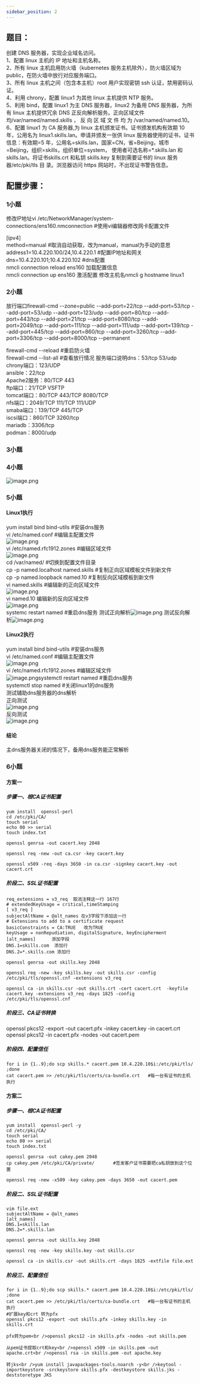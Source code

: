 ```yaml
---
sidebar_position: 2
---
```


## **题目：**
创建 DNS 服务器，实现企业域名访问。<br />1、配置 linux 主机的 IP 地址和主机名称。 <br />2、所有 linux 主机启用防火墙（kubernetes 服务主机除外），防火墙区域为 public，在防火墙中放行对应服务端口。 <br />3、所有 linux 主机之间（包含本主机）root 用户实现密钥 ssh 认证，禁用密码认证。 <br />4、利用 chrony，配置 linux1 为其他 linux 主机提供 NTP 服务。<br />5、利用 bind，配置 linux1 为主 DNS 服务器，linux2 为备用 DNS 服务器，为所有 linux 主机提供冗余 DNS 正反向解析服务。正向区域文件均/var/named/named.skills ， 反 向 区 域 文 件 均 为 /var/named/named.10。 <br />6、配置 linux1 为 CA 服务器,为 linux 主机颁发证书。证书颁发机构有效期 10 年，公用名为 linux1.skills.lan。申请并颁发一张供 linux 服务器使用的证书，证书信息：有效期=5 年，公用名=skills.lan，国家=CN，省=Beijing，城市=Beijing，组织=skills，组织单位=system， 使用者可选名称=*.skills.lan 和 skills.lan。将证书skills.crt 和私钥 skills.key 复制到需要证书的 linux 服务器/etc/pki/tls 目 录。浏览器访问 https 网站时，不出现证书警告信息。
## 配置步骤：
### 1小题
修改IP地址vi /etc/NetworkManager/system-connections/ens160.nmconnection #使用vi编辑器修改网卡配置文件

[ipv4]<br />method=manual  				      #取消自动获取，改为manual，manual为手动的意思<br />address1=10.4.220.100/24,10.4.220.1  #配置IP地址和网关<br />dns=10.4.220.101;10.4.220.102  	      #dns配置<br />nmcli connection reload  ens160 加载配置信息<br />nmcli connection up ens160 激活配置
修改主机名nmcli g hostname linux1
### 2小题
放行端口firewall-cmd --zone=public --add-port=22/tcp --add-port=53/tcp --add-port=53/udp --add-port=123/udp --add-port=80/tcp --add-port=443/tcp --add-port=21/tcp --add-port=8080/tcp --add-port=2049/tcp --add-port=111/tcp --add-port=111/udp --add-port=139/tcp --add-port=445/tcp --add-port=860/tcp --add-port=3260/tcp --add-port=3306/tcp --add-port=8000/tcp --permanent

firewall-cmd --reload   #重启防火墙<br />firewall-cmd --list-all #查看放行情况
服务端口说明dns：53/tcp 53/udp<br />chrony端口：123/UDP<br />ansible：22/tcp<br />Apache2服务：80/TCP 443<br />ftp端口：21/TCP  VSFTP<br />tomcat端口：80/TCP 443/TCP 8080/TCP<br />nfs端口：2049/TCP 111/TCP  111/UDP<br />smaba端口：139/TCP 445/TCP<br />iscsi端口：860/TCP 3260/tcp<br />mariadb：3306/tcp<br />podman：8000/udp
### 3小题
### 4小题

![image.png](https://cdn.nlark.com/yuque/0/2024/png/33622884/1713862969706-54673393-ec0f-4649-83a9-91d8e09aaa6b.png#averageHue=%23340f29&clientId=u1ccbc5f7-73d6-4&from=paste&height=88&id=u4da884be&originHeight=99&originWidth=971&originalType=binary&ratio=1.125&rotation=0&showTitle=false&size=41662&status=done&style=none&taskId=u570d0db3-dce8-4777-ae42-20050dfe32a&title=&width=863.1111111111111)
### 5小题
#### Linux1执行
yum install bind bind-utils   #安装dns服务<br />vi /etc/named.conf 	#编辑主配置文件<br />![image.png](https://cdn.nlark.com/yuque/0/2023/png/33622884/1694768644277-b8dc003e-926e-44c2-9a4d-e61ea7537dcd.png#averageHue=%23300a25&clientId=u6d4a5990-51b7-4&from=paste&height=224&id=uadcf115d&originHeight=308&originWidth=987&originalType=binary&ratio=1.375&rotation=0&showTitle=false&size=57795&status=done&style=none&taskId=ud42b02b5-b7c3-4754-9731-74931c9771e&title=&width=717.8181818181819)<br />vi /etc/named.rfc1912.zones #编辑区域文件<br />![image.png](https://cdn.nlark.com/yuque/0/2023/png/33622884/1694768554468-adcb66c4-a60f-40e3-a246-ff5278c96a6e.png#averageHue=%23300a24&clientId=u6d4a5990-51b7-4&from=paste&height=237&id=u9d22180f&originHeight=326&originWidth=518&originalType=binary&ratio=1.375&rotation=0&showTitle=false&size=35361&status=done&style=none&taskId=u3b86f3d1-5f26-4d2a-abf9-d7bb6e49808&title=&width=376.72727272727275)<br />cd /var/named/  #切换到配置文件目录<br />cp -p named.localhost named.skills #复制正向区域模板文件到新文件<br />cp -p named.loopback named.10	#复制反向区域模板到新文件<br />vi named.skills #编辑新的正向区域文件<br />![image.png](https://cdn.nlark.com/yuque/0/2023/png/33622884/1694768770130-49c9b868-563c-4359-8b30-50c5619d2ed4.png#averageHue=%23300a24&clientId=u6d4a5990-51b7-4&from=paste&height=316&id=ue50060bc&originHeight=434&originWidth=838&originalType=binary&ratio=1.375&rotation=0&showTitle=false&size=48717&status=done&style=none&taskId=u5d9bd0fa-b94a-4eae-aa66-bcbfa92eb3b&title=&width=609.4545454545455)<br />vi named.10 编辑新的反向区域文件<br />![image.png](https://cdn.nlark.com/yuque/0/2023/png/33622884/1694768796922-f3abc66a-3d3a-4419-a77b-59ff5ded0cdc.png#averageHue=%23300a24&clientId=u6d4a5990-51b7-4&from=paste&height=337&id=u82999d7e&originHeight=464&originWidth=812&originalType=binary&ratio=1.375&rotation=0&showTitle=false&size=55393&status=done&style=none&taskId=ub7a8e171-37db-4958-8774-a2d85d773da&title=&width=590.5454545454545)<br />systemc	restart named  #重启dns服务
测试正向解析![image.png](https://cdn.nlark.com/yuque/0/2023/png/33622884/1694768911842-b24cfb9c-a0d2-49d0-8dd2-45daddc87dbb.png#averageHue=%23300a25&clientId=u6d4a5990-51b7-4&from=paste&height=239&id=LuMEG&originHeight=329&originWidth=1128&originalType=binary&ratio=1.375&rotation=0&showTitle=false&size=63040&status=done&style=none&taskId=ue1bc3287-d8eb-49e9-801d-54868c02c74&title=&width=820.3636363636364)
测试反向解析![image.png](https://cdn.nlark.com/yuque/0/2023/png/33622884/1694769008189-797f400c-6572-477d-b700-d87490c844ac.png#averageHue=%23300a24&clientId=u6d4a5990-51b7-4&from=paste&height=608&id=u775a0d5e&originHeight=836&originWidth=1310&originalType=binary&ratio=1.375&rotation=0&showTitle=false&size=112998&status=done&style=none&taskId=u301fa0ef-d101-4896-99da-3257e25e9af&title=&width=952.7272727272727)
#### Linux2执行
yum install bind bind-utils   #安装dns服务<br />vi /etc/named.conf 	#编辑主配置文件<br />![image.png](https://cdn.nlark.com/yuque/0/2023/png/33622884/1694769352579-49051a10-e119-4c52-a038-f4aacb240a43.png#averageHue=%23300a25&clientId=u6d4a5990-51b7-4&from=paste&height=215&id=ud16ac350&originHeight=296&originWidth=1178&originalType=binary&ratio=1.375&rotation=0&showTitle=false&size=58245&status=done&style=none&taskId=ue5c8f0c4-82a1-4ef8-b1af-485b1402233&title=&width=856.7272727272727)<br />vi /etc/named.rfc1912.zones #编辑区域文件<br />![image.png](https://cdn.nlark.com/yuque/0/2024/png/33622884/1713330978138-9ba7ddeb-2647-4063-8ce8-b47e244467ce.png#averageHue=%230a0806&clientId=uac37162c-3352-4&from=paste&height=272&id=u1c569668&originHeight=306&originWidth=761&originalType=binary&ratio=1.125&rotation=0&showTitle=false&size=19694&status=done&style=none&taskId=uaedbe2be-6f9b-4f47-85b8-33f649aa6e8&title=&width=676.4444444444445)systemctl restart named  #重启dns服务<br />systemctl stop named #关闭linux1的dns服务<br />测试辅助dns服务器的dns解析<br />正向测试<br />![image.png](https://cdn.nlark.com/yuque/0/2023/png/33622884/1694769541094-63e1510b-e589-4281-84f8-49709287d0e0.png#averageHue=%23300a24&clientId=u6d4a5990-51b7-4&from=paste&height=273&id=u4984d80f&originHeight=376&originWidth=1304&originalType=binary&ratio=1.375&rotation=0&showTitle=false&size=64286&status=done&style=none&taskId=u34fb00d9-08ed-4e39-8e16-2d0d747f25e&title=&width=948.3636363636364)<br />反向测试<br />![image.png](https://cdn.nlark.com/yuque/0/2023/png/33622884/1694769584296-9dd16d7c-48bd-464a-bf6f-a7f531a3f5c2.png#averageHue=%23300a24&clientId=u6d4a5990-51b7-4&from=paste&height=572&id=ude4033bc&originHeight=787&originWidth=1299&originalType=binary&ratio=1.375&rotation=0&showTitle=false&size=102697&status=done&style=none&taskId=u27839020-3462-4744-927f-deb756d50a0&title=&width=944.7272727272727)
#### 结论
主dns服务器关闭的情况下，备用dns服务能正常解析
### 6小题
#### 方案一
##### 步骤一、根CA证书配置
```
yum install  openssl-perl
cd /etc/pki/CA/
touch serial
echo 00 >> serial
touch index.txt
```
```
openssl genrsa -out cacert.key 2048
```
```
openssl req -new -out ca.csr -key cacert.key
```
```
openssl x509 -req -days 3650 -in ca.csr -signkey cacert.key -out cacert.crt
```
##### 阶段二、SSL证书配置
```
req_extensions = v3_req  取消注释这一行 167行
# extendedKeyUsage = critical,timeStamping
[ v3_req ]
subjectAltName = @alt_names 在v3字段下添加这一行
# Extensions to add to a certificate request
basicConstraints = CA:TRUE   改为TRUE
keyUsage = nonRepudiation, digitalSignature, keyEncipherment
[alt_names]      添加字段
DNS.1=skills.com  添加行
DNS.2=*.skills.com 添加行
```
```
openssl genrsa -out skills.key 2048
```
```
openssl req -new -key skills.key -out skills.csr -config /etc/pki/tls/openssl.cnf -extensions v3_req
```
```
openssl ca -in skills.csr -out skills.crt -cert cacert.crt  -keyfile cacert.key -extensions v3_req -days 1825 -config /etc/pki/tls/openssl.cnf
```
##### 阶段三、CA证书转换
openssl pkcs12 -export -out cacert.pfx -inkey cacert.key -in cacert.crt <br />openssl pkcs12 -in cacert.pfx -nodes -out cacert.pem
##### 阶段四、配置信任
```
for i in {1..9};do scp skills.* cacert.pem 10.4.220.10$i:/etc/pki/tls/ ;done
cat cacert.pem >> /etc/pki/tls/certs/ca-bundle.crt   #每一台有证书的主机执行
```
#### 方案二
##### 步骤一、根CA证书配置
```
yum install  openssl-perl -y
cd /etc/pki/CA/
touch serial
echo 00 >> serial
touch index.txt
```
```
openssl genrsa -out cakey.pem 2048
cp cakey.pem /etc/pki/CA/private/		#签发客户证书需要把ca私钥放到这个位置
```
```
openssl req -new -x509 -key cakey.pem -days 3650 -out cacert.pem
```
##### 阶段二、SSL证书配置
```
vim file.ext
subjectAltName = @alt_names
[alt_names]
DNS.1=skills.lan
DNS.2=*.skills.lan
```
```
openssl genrsa -out skills.key 2048
```
```
openssl req -new -key skills.key -out skills.csr
```
```
openssl ca -in skills.csr -out skills.crt -days 1825 -extfile file.ext
```
##### **阶段三、配置信任**
```
for i in {1..9};do scp skills.* cacert.pem 10.4.220.10$i:/etc/pki/tls/ ;done
cat cacert.pem >> /etc/pki/tls/certs/ca-bundle.crt   #每一台有证书的主机执行
#扩展key和crt 转为pfx
openssl pkcs12 -export -out skills.pfx -inkey skills.key -in skills.crt 

pfx转为pem<br />openssl pkcs12 -in skills.pfx -nodes -out skills.pem

从pem证书提取crt和key<br />openssl x509 -in skills.pem -out apache.crt<br />openssl rsa -in skills.pem -out apache.key

转jks<br />yum install javapackages-tools.noarch -y<br />keytool -importkeystore -srckeystore skills.pfx -destkeystore skills.jks -deststoretype JKS

```